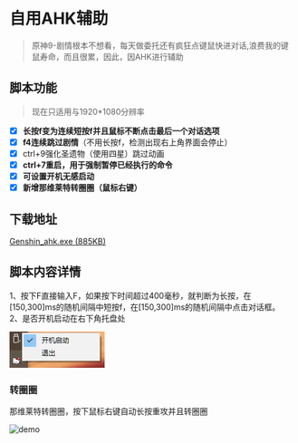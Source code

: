 # 自用AHK辅助
> 原神9-剧情根本不想看，每天做委托还有疯狂点键鼠快进对话,浪费我的键鼠寿命，而且很累，因此，因AHK进行辅助
## 脚本功能
> 现在只适用与1920*1080分辨率
- [x] **长按f变为连续短按f并且鼠标不断点击最后一个对话选项**
- [x] **f4连续跳过剧情**（不用长按f，检测出现右上角界面会停止）
- [x] ctrl+9强化圣遗物（使用四星）跳过动画
- [x] **ctrl+7重启，用于强制暂停已经执行的命令**
- [x] **可设置开机无感启动**
- [x] **新增那维莱特转圈圈（鼠标右键）**
## 下载地址
[Genshin_ahk.exe (885KB)](https://github.com/799034552/my_ahk/releases/download/v1.0/Genshin_ahk.exe)
## 脚本内容详情
1、按下F直接输入F，如果按下时间超过400毫秒，就判断为长按，在[150,300]ms的随机间隔中短按f，在[150,300]ms的随机间隔中点击对话框。
2、是否开机启动在右下角托盘处

![image-20230113142438791](Readme.assets/image-20230113142438791.png)

### 转圈圈

那维莱特转圈圈，按下鼠标右键自动长按重攻并且转圈圈

![demo](Readme.assets/demo.gif)
